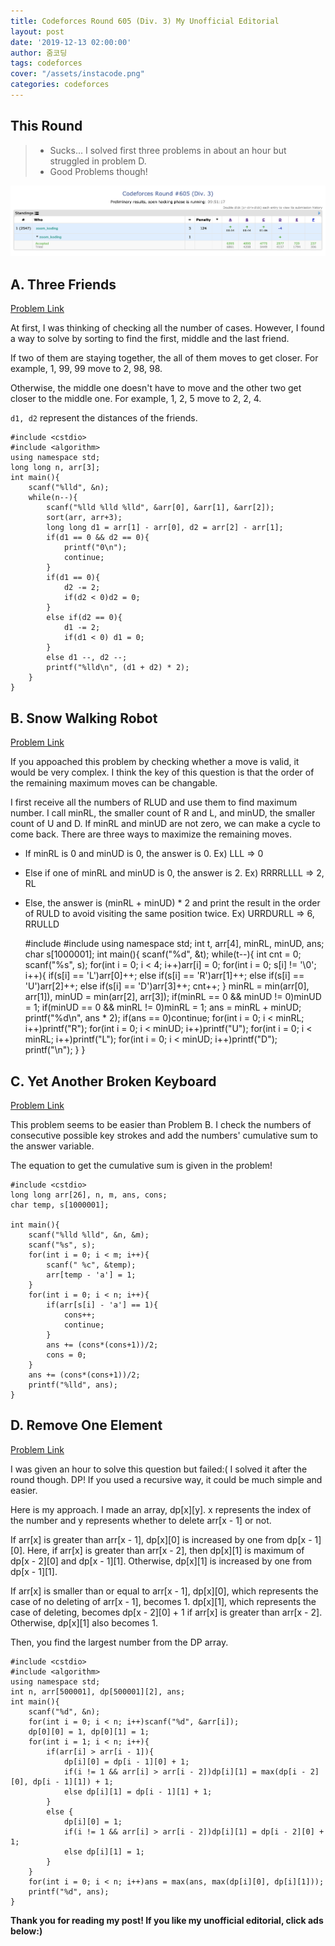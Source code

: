 ```yaml
---
title: Codeforces Round 605 (Div. 3) My Unofficial Editorial
layout: post
date: '2019-12-13 02:00:00'
author: 줌코딩
tags: codeforces
cover: "/assets/instacode.png"
categories: codeforces
---
```


## This Round

>* Sucks... I solved first three problems in about an hour but struggled in problem D.
>* Good Problems though!

![사진](/assets/codeforces-605.png)

## A. Three Friends

[Problem Link](https://codeforces.com/contest/1272/problem/A)

At first, I was thinking of checking all the number of cases. However, I found a way to solve by sorting to find the first, middle and the last friend.

If two of them are staying together, the all of them moves to get closer. For example, 1, 99, 99 move to 2, 98, 98.

Otherwise, the middle one doesn't have to move and the other two get closer to the middle one. For example, 1, 2, 5 move to 2, 2, 4.

`d1, d2` represent the distances of the friends.

    #include <cstdio>
    #include <algorithm>
    using namespace std;
    long long n, arr[3];
    int main(){
        scanf("%lld", &n);
        while(n--){
            scanf("%lld %lld %lld", &arr[0], &arr[1], &arr[2]);
            sort(arr, arr+3);
            long long d1 = arr[1] - arr[0], d2 = arr[2] - arr[1];
            if(d1 == 0 && d2 == 0){
                printf("0\n");
                continue;
            }
            if(d1 == 0){
                d2 -= 2;
                if(d2 < 0)d2 = 0;
            }
            else if(d2 == 0){
                d1 -= 2;
                if(d1 < 0) d1 = 0;
            }
            else d1 --, d2 --;
            printf("%lld\n", (d1 + d2) * 2);
        }
    }

## B. Snow Walking Robot

[Problem Link](https://codeforces.com/contest/1272/problem/B)

If you appoached this problem by checking whether a move is valid, it would be very complex. I think the key of this question is that the order of the remaining maximum moves can be changable.

I first receive all the numbers of RLUD and use them to find maximum number. I call minRL, the smaller count of R and L, and minUD, the smaller count of U and D. If minRL and minUD are not zero, we can make a cycle to come back.
There are three ways to maximize the remaining moves.

* If minRL is 0 and minUD is 0, the answer is 0. Ex) LLL => 0
* Else if one of minRL and minUD is 0, the answer is 2. Ex) RRRRLLLL => 2, RL
* Else, the answer is (minRL + minUD) * 2 and print the result in the order of RULD to avoid visiting the same position twice. Ex) URRDURLL => 6, RRULLD

    #include <cstdio>
    #include <algorithm>
    using namespace std;
    int t, arr[4], minRL, minUD, ans;
    char s[1000001];
    int main(){
        scanf("%d", &t);
        while(t--){
            int cnt = 0;
            scanf("%s", s);
            for(int i = 0; i < 4; i++)arr[i] = 0;
            for(int i = 0; s[i] != '\0'; i++){
                if(s[i] == 'L')arr[0]++;
                else if(s[i] == 'R')arr[1]++;
                else if(s[i] == 'U')arr[2]++;
                else if(s[i] == 'D')arr[3]++;
                cnt++;
            }
            minRL = min(arr[0], arr[1]), minUD = min(arr[2], arr[3]);
            if(minRL == 0 && minUD != 0)minUD = 1;
            if(minUD == 0 && minRL != 0)minRL = 1;
            ans = minRL + minUD;
            printf("%d\n", ans * 2);
            if(ans == 0)continue;
            for(int i = 0; i < minRL; i++)printf("R");
            for(int i = 0; i < minUD; i++)printf("U");
            for(int i = 0; i < minRL; i++)printf("L");
            for(int i = 0; i < minUD; i++)printf("D");
            printf("\n");
        }
    }

## C. Yet Another Broken Keyboard

[Problem Link](https://codeforces.com/contest/1272/problem/C)

This problem seems to be easier than Problem B. I check the numbers of consecutive possible key strokes and add the numbers' cumulative sum to the answer variable.

The equation to get the cumulative sum is given in the problem!

    #include <cstdio>
    long long arr[26], n, m, ans, cons;
    char temp, s[1000001];

    int main(){
        scanf("%lld %lld", &n, &m);
        scanf("%s", s);
        for(int i = 0; i < m; i++){
            scanf(" %c", &temp);
            arr[temp - 'a'] = 1;
        }
        for(int i = 0; i < n; i++){
            if(arr[s[i] - 'a'] == 1){
                cons++;
                continue;
            }
            ans += (cons*(cons+1))/2;
            cons = 0;
        }
        ans += (cons*(cons+1))/2;
        printf("%lld", ans);
    }

## D. Remove One Element

[Problem Link](https://codeforces.com/contest/1272/problem/D)

I was given an hour to solve this question but failed:( I solved it after the round though. DP! If you used a recursive way, it could be much simple and easier.

Here is my approach. I made an array, dp[x][y]. x represents the index of the number and y represents whether to delete arr[x - 1] or not.

If arr[x] is greater than arr[x - 1], dp[x][0] is increased by one from dp[x - 1][0]. Here, if arr[x] is greater than arr[x - 2], then dp[x][1] is maximum of dp[x - 2][0] and dp[x - 1][1]. Otherwise, dp[x][1] is increased by one from dp[x - 1][1].

If arr[x] is smaller than or equal to arr[x - 1], dp[x][0], which represents the case of no deleting of arr[x - 1], becomes 1. dp[x][1], which represents the case of deleting, becomes dp[x - 2][0] + 1 if arr[x] is greater than arr[x - 2]. Otherwise, dp[x][1] also becomes 1.

Then, you find the largest number from the DP array.

    #include <cstdio>
    #include <algorithm>
    using namespace std;
    int n, arr[500001], dp[500001][2], ans;
    int main(){
        scanf("%d", &n);
        for(int i = 0; i < n; i++)scanf("%d", &arr[i]);
        dp[0][0] = 1, dp[0][1] = 1;
        for(int i = 1; i < n; i++){
            if(arr[i] > arr[i - 1]){
                dp[i][0] = dp[i - 1][0] + 1; 
                if(i != 1 && arr[i] > arr[i - 2])dp[i][1] = max(dp[i - 2][0], dp[i - 1][1]) + 1;
                else dp[i][1] = dp[i - 1][1] + 1;
            }
            else {
                dp[i][0] = 1;
                if(i != 1 && arr[i] > arr[i - 2])dp[i][1] = dp[i - 2][0] + 1;
                else dp[i][1] = 1;
            }
        }
        for(int i = 0; i < n; i++)ans = max(ans, max(dp[i][0], dp[i][1]));
        printf("%d", ans);
    }

**Thank you for reading my post!  If you like my unofficial editorial, click ads below:)**
